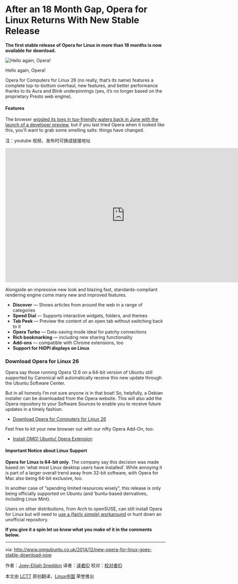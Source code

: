 After an 18 Month Gap, Opera for Linux Returns With New Stable Release
================================================================================
**The first stable release of Opera for Linux in more than 18 months is now available for download.**

![Hello again, Opera!](http://www.omgubuntu.co.uk/wp-content/uploads/2014/06/iopera.jpg)

Hello again, Opera!

Opera for Computers for Linux 26 (no really, that’s its name) features a complete top-to-bottom overhaul, new features, and better performance thanks to its Aura and Blink underpinnings (yes, it’s no longer based on the proprietary Presto web engine).

#### Features ####

The browser [wiggled its toes in tux-friendly waters back in June with the launch of a developer preview][1], but if you last tried Opera when it looked like this, you’ll want to grab some smelling salts: things have changed.

注：youtube 视频，发布时可换成链接地址
<iframe width="750" height="422" src="https://www.youtube.com/embed/-kS10C2BUOs?feature=oembed" frameborder="0" allowfullscreen></iframe>

Alongside an impressive new look and blazing fast, standards-compliant rendering engine come many new and improved features.

- **Discover** — Shows articles from around the web in a range of categories
- **Speed Dial** — Supports interactive widgets, folders, and themes
- **Tab Peek** — Preview the content of an open tab without switching back to it
- **Opera Turbo** — Data-saving mode ideal for patchy connections
- **Rich bookmarking** — including new sharing functionality
- **Add-ons** — compatible with Chrome extensions, too
- **Support for HiDPI displays on Linux** 

### Download Opera for Linux 26 ###

Opera say those running Opera 12.6 on a 64-bit version of Ubuntu still supported by Canonical will automatically receive this new update through the Ubuntu Software Center.

But in all honesty I’m not sure anyone is in that boat! So, helpfully, a Debian installer can be downloaded from the Opera website. This will also add the Opera repository to your Software Sources to enable you to receive future updates in a timely fashion.

- [Download Opera for Computers for Linux 26][2]

Feel free to kit your new browser out with our nifty Opera Add-On, too:

- [Install OMG! Ubuntu! Opera Extension][3]

#### Important Notice about Linux Support ####

**Opera for Linux is 64-bit only**. The company say this decision was made based on ‘what most Linux desktop users have installed’. While annoying it is part of a larger overall trend away from 32-bit software, with Opera for Mac also being 64-bit exclusive, too.

In another case of “spending limited resources wisely”, this release is only being officially supported on Ubuntu (and ‘buntu-based derivatives, including Linux Mint).

Users on other distributions, from Arch to openSUSE, can still install Opera for Linux but will need to [use a (fairly simple) workaround][4] or hunt down an unofficial repository.

**If you give it a spin let us know what you make of it in the comments below.**

--------------------------------------------------------------------------------

via: http://www.omgubuntu.co.uk/2014/12/new-opera-for-linux-goes-stable-download-now

作者：[Joey-Elijah Sneddon][a]
译者：[译者ID](https://github.com/译者ID)
校对：[校对者ID](https://github.com/校对者ID)

本文由 [LCTT](https://github.com/LCTT/TranslateProject) 原创翻译，[Linux中国](http://linux.cn/) 荣誉推出

[a]:https://plus.google.com/117485690627814051450/?rel=author
[1]:http://www.omgubuntu.co.uk/2014/06/opera-linux-chromium-download-released
[2]:http://opera.com/computer/linux
[3]:https://addons.opera.com/en/extensions/details/omg-ubuntu-for-opera/?display=en
[4]:https://gist.github.com/ruario/99522c94838d0680633c#file-manual-install-of-opera-md